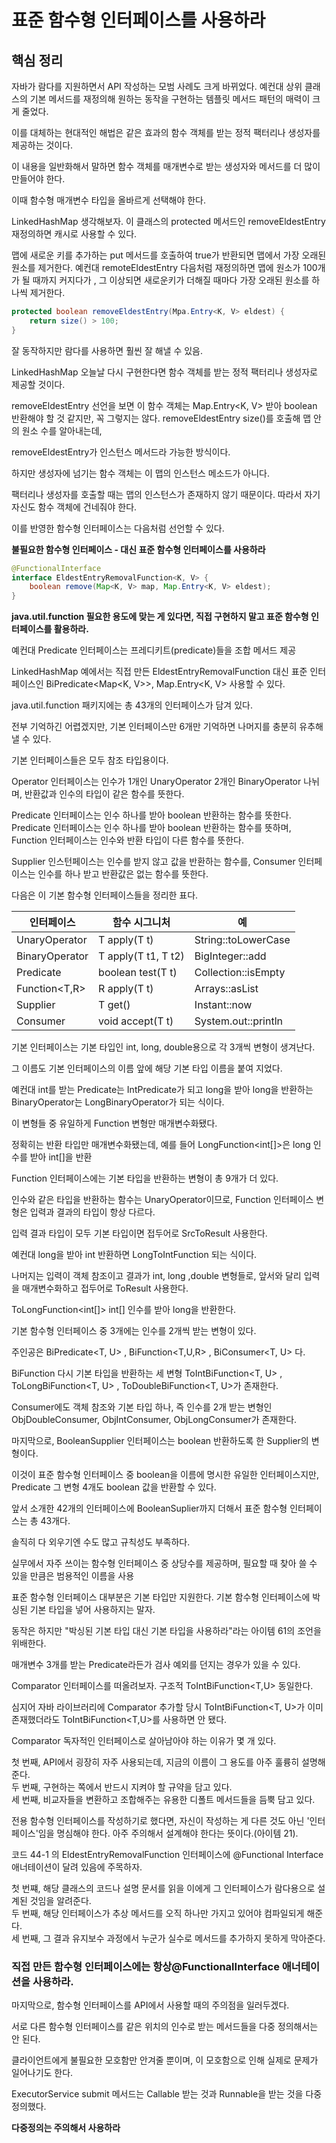 # 표준 함수형 인터페이스를 사용하라

## **핵심 정리**

자바가 람다를 지원하면서 API 작성하는 모범 사례도 크게 바뀌었다. 예컨대 상위 클래스의 기본 메서드를 재정의해 원하는 동작을 구현하는 템플릿 메서드 패턴의 매력이 크게 줄었다.

이를 대체하는 현대적인 해법은 같은 효과의 함수 객체를 받는 정적 팩터리나 생성자를 제공하는 것이다.

이 내용을 일반화해서 말하면 함수 객체를 매개변수로 받는 생성자와 메서드를 더 많이 만들어야 한다.

이때 함수형 매개변수 타입을 올바르게 선택해야 한다.

LinkedHashMap 생각해보자. 이 클래스의 protected 메서드인 removeEldestEntry 재정의하면 캐시로 사용할 수 있다.

맵에 새로운 키를 추가하는 put 메서드를 호출하여 true가 반환되면 맵에서 가장 오래된 원소를 제거한다. 예컨대 remoteEldestEntry 다음처럼 재정의하면 맵에 원소가 100개가 될 때까지 커지다가 , 그 이상되면 새로운키가 더해질 때마다 가장 오래된 원소를 하나씩 제거한다. 

```java
protected boolean removeEldestEntry(Mpa.Entry<K, V> eldest) {
    return size() > 100;
}
```

잘 동작하지만 람다를 사용하면 훨씬 잘 해낼 수 있음.

LinkedHashMap 오늘날 다시 구현한다면 함수 객체를 받는 정적 팩터리나 생성자로 제공할 것이다.

removeEldestEntry 선언을 보면 이 함수 객체는 Map.Entry<K, V> 받아 boolean 반환해야 할 것 같지만, 꼭 그렇지는 않다. removeEldestEntry size()를 호출해 맵 안의 원소 수를 알아내는데, 

removeEldestEntry가 인스턴스 메서드라 가능한 방식이다.

하지만 생성자에 넘기는 함수 객체는 이 맵의 인스턴스 메소드가 아니다.

팩터리나 생성자를 호출할 때는 맵의 인스턴스가 존재하지 않기 때문이다. 따라서 자기 자신도 함수 객체에 건네줘야 한다.

이를 반영한 함수형 인터페이스는 다음처럼 선언할 수 있다.

**불필요한 함수형 인터페이스 - 대신 표준 함수형 인터페이스를 사용하라**
```java
@FunctionalInterface
interface EldestEntryRemovalFunction<K, V> {
    boolean remove(Map<K, V> map, Map.Entry<K, V> eldest);
}
```

**java.util.function 필요한 용도에 맞는 게 있다면, 직접 구현하지 말고 표준 함수형 인터페이스를 활용하라.**

예컨대 Predicate 인터페이스는 프레디키트(predicate)들을 조합 메서드 제공

LinkedHashMap 예에서는 직접 만든 EldestEntryRemovalFunction 대신 표준 인터페이스인 BiPredicate<Map<K, V>>, Map.Entry<K, V> 사용할 수 있다.

java.util.function 패키지에는 총 43개의 인터페이스가 담겨 있다.

전부 기억하긴 어렵겠지만, 기본 인터페이스만 6개만 기억하면 나머지를 충분히 유추해낼 수 있다.

기본 인터페이스들은 모두 참조 타입용이다.

Operator 인터페이스는 인수가 1개인 UnaryOperator 2개인 BinaryOperator 나뉘며, 반환값과 인수의 타입이 같은 함수를 뜻한다.

Predicate 인터페이스는 인수 하나를 받아 boolean 반환하는 함수를 뜻한다. Predicate 인터페이스는 인수 하나를 받아 boolean 반환하는 함수를 뜻하며, Function 인터페이스는 인수와 반환 타입이 다른 함수를 뜻한다.

Supplier 인스턴페이스는 인수를 받지 않고 값을 반환하는 함수를, Consumer 인터페이스는 인수를 하나 받고 반환값은 없는 함수를 뜻한다. 

다음은 이 기본 함수형 인터페이스들을 정리한 표다.

| 인터페이스 | 함수 시그니처 | 예 |
| --- | --- | --- |
| UnaryOperator<T> | T apply(T t) | String::toLowerCase |
| BinaryOperator<T> | T apply(T t1, T t2) | BigInteger::add |
| Predicate<T> | boolean test(T t) | Collection::isEmpty |
| Function<T,R> | R apply(T t) | Arrays::asList |
| Supplier<T> | T get() | Instant::now |
| Consumer<T> | void accept(T t) | System.out::println |

기본 인터페이스는 기본 타입인 int, long, double용으로 각 3개씩 변형이 생겨난다. 

그 이름도 기본 인터페이스의 이름 앞에 해당 기본 타입 이름을 붙여 지었다.

예컨대 int를 받는 Predicate는 IntPredicate가 되고 long을 받아 long을 반환하는 BinaryOperator는 LongBinaryOperator가 되는 식이다.

이 변형들 중 유일하게 Function 변형만 매개변수화됐다. 

정확히는 반환 타입만 매개변수화됐는데, 예를 들어 LongFunction<int[]>은 long 인수를 받아 int[]을 반환 

Function 인터페이스에는 기본 타입을 반환하는 변형이 총 9개가 더 있다.

인수와 같은 타입을 반환하는 함수는 UnaryOperator이므로, Function 인터페이스 변형은 입력과 결과의 타입이 항상 다르다.

입력 결과 타입이 모두 기본 타입이면 접두어로 SrcToResult 사용한다. 

예컨대 long을 받아 int 반환하면 LongToIntFunction 되는 식이다.

나머지는 입력이 객체 참조이고 결과가 int, long ,double 변형들로, 앞서와 달리 입력을 매개변수화하고 접두어로 ToResult 사용한다.

ToLongFunction<int[]> int[] 인수를 받아 long을 반환한다.

기본 함수형 인터페이스 중 3개에는 인수를 2개씩 받는 변형이 있다.

주인공은 BiPredicate<T, U> , BiFunction<T,U,R> , BiConsumer<T, U> 다. 

BiFunction 다시 기본 타입을 반환하는 세 변형 ToIntBiFunction<T, U> , ToLongBiFunction<T, U> , ToDoubleBiFunction<T, U>가 존재한다.

Consumer에도 객체 참조와 기본 타입 하나, 즉 인수를 2개 받는 변형인 ObjDoubleConsumer<T>, ObjIntConsumer<T>, ObjLongConsumer<T>가 존재한다.

마지막으로, BooleanSupplier 인터페이스는 boolean 반환하도록 한 Supplier의 변형이다. 

이것이 표준 함수형 인터페이스 중 boolean을 이름에 명시한 유일한 인터페이스지만, Predicate 그 변형 4개도 boolean 값을 반환할 수 있다.

앞서 소개한 42개의 인터페이스에 BooleanSuplier까지 더해서 표준 함수형 인터페이스는 총 43개다.

솔직히 다 외우기엔 수도 많고 규칙성도 부족하다. 

실무에서 자주 쓰이는 함수형 인터페이스 중 상당수를 제공하며, 필요할 때 찾아 쓸 수 있을 만큼은 범용적인 이름을 사용

표준 함수형 인터페이스 대부분은 기본 타입만 지원한다. 기본 함수형 인터페이스에 박싱된 기본 타입을 넣어 사용하지는 말자.

동작은 하지만 "박싱된 기본 타입 대신 기본 타입을 사용하라"라는 아이템 61의 조언을 위배한다.

매개변수 3개를 받는 Predicate라든가 검사 예외를 던지는 경우가 있을 수 있다.

Comparator<T> 인터페이스를 떠올려보자. 구조적 ToIntBiFunction<T,U> 동일한다.

심지어 자바 라이브러리에 Comparator<T> 추가할 당시 ToIntBiFunction<T, U>가 이미 존재했더라도 ToIntBiFunction<T,U>를 사용하면 안 됐다.

Comparator 독자적인 인터페이스로 살아남아야 하는 이유가 몇 개 있다. 

첫 번째, API에서 굉장히 자주 사용되는데, 지금의 이름이 그 용도를 아주 훌륭히 설명해준다. <br/>
두 번째, 구현하는 쪽에서 반드시 지켜야 할 규약을 담고 있다. <br/>
세 번째, 비교자들을 변환하고 조합해주는 유용한 디폴트 메서드들을 듬뿍 담고 있다. <br/>

전용 함수형 인터페이스를 작성하기로 했다면, 자신이 작성하는 게 다른 것도 아닌 '인터페이스'임을 명심해야 한다. 아주 주의해서 설계해야 한다는 뜻이다.(아이템 21).

코드 44-1 의 EldestEntryRemovalFunction 인터페이스에 @Functional Interface 애너테이션이 달려 있음에 주목하자.

첫 번쨰, 해당 클래스의 코드나 설명 문서를 읽을 이에게 그 인터페이스가 람다용으로 설계된 것임을 알려준다. <br/>
두 번째, 해당 인터페이스가 추상 메서드를 오직 하나만 가지고 있어야 컴파일되게 해준다. <br/>
세 번째, 그 결과 유지보수 과정에서 누군가 실수로 메서드를 추가하지 못하게 막아준다. <br/>

### **직접 만든 함수형 인터페이스에는 항상@FunctionalInterface 애너테이션을 사용하라.**

마지막으로, 함수형 인터페이스를 API에서 사용할 때의 주의점을 일러두겠다.

서로 다른 함수형 인터페이스를 같은 위치의 인수로 받는 메서드들을 다중 정의해서는 안 된다. 

클라이언트에게 불필요한 모호함만 안겨줄 뿐이며, 이 모호함으로 인해 실제로 문제가 일어나기도 한다.

ExecutorService submit 메서드는 Callable<T> 받는 것과 Runnable을 받는 것을 다중정의했다.

**다중정의는 주의해서 사용하라**
